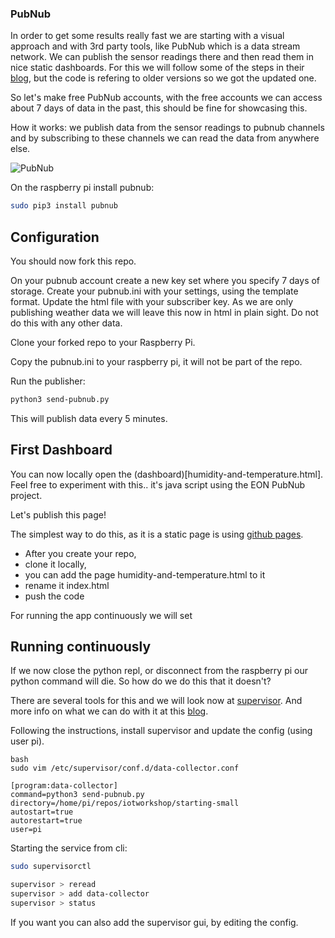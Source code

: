 ### PubNub

In order to get some results really fast we are starting with a visual approach and with 3rd party tools, like PubNub which is a data stream network. We can publish the sensor readings there and then read them in nice static dashboards. For this we will follow some of the steps in their [blog](https://www.pubnub.com/blog/raspberry-pi-humidity-temperature-sensor-dashboard-dht-22-sensor/), but the code is refering to older versions so we got the updated one.

So let's make free PubNub accounts, with the free accounts we can access about 7 days of data in the past, this should be fine for showcasing this.

How it works: we publish data from the sensor readings to pubnub channels and by subscribing to these channels we can read the data from anywhere else.

![PubNub](https://www.pubnub.com/static/images/old/pubnub-galaxy.gif)

On the raspberry pi install pubnub:

```bash
sudo pip3 install pubnub
```

## Configuration

You should now fork this repo.

On your pubnub account create a new key set where you specify 7 days of storage. Create your pubnub.ini with your settings, using the template format. Update the html file with your subscriber key. As we are only publishing weather data we will leave this now in html in plain sight. Do not do this with any other data.

Clone your forked repo to your Raspberry Pi.

Copy the pubnub.ini to your raspberry pi, it will not be part of the repo.

Run the publisher:

```bash
python3 send-pubnub.py
```

This will publish data every 5 minutes.

## First Dashboard

You can now locally open the (dashboard)[humidity-and-temperature.html]. Feel free to experiment with this.. it's java script using the EON PubNub project.

Let's publish this page!

The simplest way to do this, as it is a static page is using [github pages](https://hackernoon.com/use-custom-domain-with-github-pages-2-straightforward-steps-cf561eee244f).

- After you create your repo,
- clone it locally,
- you can add the page humidity-and-temperature.html to it
- rename it index.html
- push the code

For running the app continuously we will set

## Running continuously

If we now close the python repl, or disconnect from the raspberry pi our python command will die. So how do we do this that it doesn't?

There are several tools for this and we will look now at [supervisor](https://uctrl.dev/raspberry-pi-iot-setup/).
And more info on what we can do with it at this [blog](https://medium.com/@jayden.chua/use-supervisor-to-run-your-python-tests-13e91171d6d3).

Following the instructions, install supervisor and update the config (using user pi).

```
bash
sudo vim /etc/supervisor/conf.d/data-collector.conf

[program:data-collector]
command=python3 send-pubnub.py
directory=/home/pi/repos/iotworkshop/starting-small
autostart=true
autorestart=true
user=pi
```

Starting the service from cli:

```bash
sudo supervisorctl
```

```bash
supervisor > reread
supervisor > add data-collector
supervisor > status
```

If you want you can also add the supervisor gui, by editing the config.

